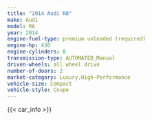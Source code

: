 ```yaml
---
title: "2014 Audi R8"
make: Audi
model: R8
year: 2014
engine-fuel-type: premium unleaded (required)
engine-hp: 430
engine-cylinders: 8
transmission-type: AUTOMATED_Manual
driven-wheels: all wheel drive
number-of-doors: 2
market-category: Luxury,High-Performance
vehicle-size: Compact
vehicle-style: Coupe
---
```


{{< car_info >}}
